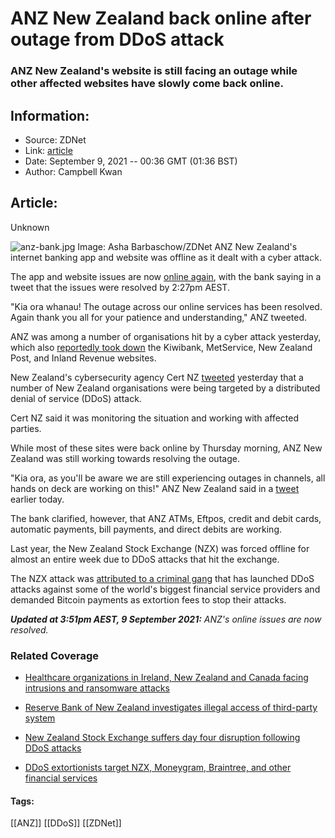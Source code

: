 # ANZ New Zealand back online after outage from DDoS attack
### ANZ New Zealand's website is still facing an outage while other affected websites have slowly come back online.

## Information:
+ Source: ZDNet
+ Link: [article](https://www.zdnet.com/article/anz-new-zealand-back-online-after-outage-from-ddos-attack/)
+ Date: September 9, 2021 -- 00:36 GMT (01:36 BST)
+ Author: Campbell Kwan


## Article:
Unknown

![anz-bank.jpg](https://www.zdnet.com/a/hub/i/r/2019/03/10/b73b95c5-0d60-49af-97e8-a535db073e46/resize/1200xauto/55e95882a8e852a18a567fbe3cd2fbda/anz-bank.jpg)
 Image: Asha Barbaschow/ZDNet
 ANZ New Zealand's internet banking app and website was offline as it dealt with a cyber attack.

The app and website issues are now [online again](https://twitter.com/ANZ_NZ/status/1435822048727769095), with the bank saying in a tweet that the issues were resolved by 2:27pm AEST.

"Kia ora whanau! The outage across our online services has been resolved. Again thank you all for your patience and understanding," ANZ tweeted.

ANZ was among a number of organisations hit by a cyber attack yesterday, which also [reportedly took down](https://www.stuff.co.nz/business/300402182/government-still-gauging-impact-of-wednesdays-denialofservice-attacks) the Kiwibank, MetService, New Zealand Post, and Inland Revenue websites. 

New Zealand's cybersecurity agency Cert NZ [tweeted](https://twitter.com/CERTNZ/status/1435386080975474689) yesterday that a number of New Zealand organisations were being targeted by a distributed denial of service (DDoS) attack. 

Cert NZ said it was monitoring the situation and working with affected parties. 

While most of these sites were back online by Thursday morning, ANZ New Zealand was still working towards resolving the outage. 






"Kia ora, as you'll be aware we are still experiencing outages in channels, all hands on deck are working on this!" ANZ New Zealand said in a [tweet](https://twitter.com/ANZ_NZ/status/1435679803772919813) earlier today. 

The bank clarified, however, that ANZ ATMs, Eftpos, credit and debit cards, automatic payments, bill payments, and direct debits are working. 

Last year, the New Zealand Stock Exchange (NZX) was forced offline for almost an entire week due to DDoS attacks that hit the exchange.

The NZX attack was [attributed to a criminal gang](https://www.zdnet.com/article/ddos-extortionists-target-nzx-moneygram-braintree-and-other-financial-services/) that has launched DDoS attacks against some of the world's biggest financial service providers and demanded Bitcoin payments as extortion fees to stop their attacks. 

***Updated at 3:51pm AEST, 9 September 2021:** ANZ's online issues are now resolved.*

### Related Coverage

* [Healthcare organizations in Ireland, New Zealand and Canada facing intrusions and ransomware attacks](/article/healthcare-organizations-in-ireland-new-zealand-and-canada-facing-intrusions-and-ransomware-attacks/)
* [Reserve Bank of New Zealand investigates illegal access of third-party system](/article/reserve-bank-of-new-zealand-investigates-illegal-access-of-third-party-system/)  

* [New Zealand Stock Exchange suffers day four disruption following DDoS attacks](/article/new-zealand-stock-exchange-suffers-day-four-disruption-following-ddos-attacks/)  

* [DDoS extortionists target NZX, Moneygram, Braintree, and other financial services](/article/ddos-extortionists-target-nzx-moneygram-braintree-and-other-financial-services/)  






#### Tags:
[[ANZ]] [[DDoS]] [[ZDNet]]
